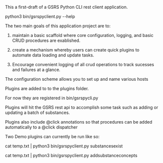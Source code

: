 This a first-draft of a GSRS Python CLI rest client application. 

  python3 bin/gsrspyclient.py --help 
 
The two main goals of this application project are to:

1) maintain a basic scaffold where core configuration, logging, and basic CRUD procedures are exablished.

2) create a mechanism whereby users can create quick plugins to automate data loading and update tasks.

3) Encourage convenient logging of all crud operations to track sucesses and failures at a glance. 

The configuration scheme allows you to set up and name various hosts 

Plugins are added to to the plugins folder. 

For now they are registered in bin/gsrspycli.py 

Plugins will hit the GSRS rest api to accomplish some task such as adding or updating a batch of substances. 

Plugins also include @click annotations so that procedures can be added automatically to a @click dispatcher 

Two Demo plugins can currently be run like so: 

  cat temp.txt | python3 bin/gsrspyclient.py substancesexist
  
  cat temp.txt | python3 bin/gsrspyclient.py addsubstanceconcepts

